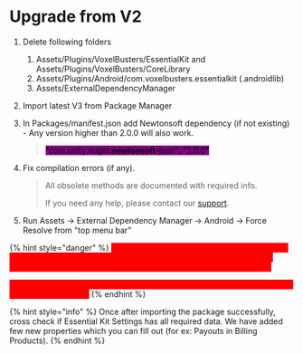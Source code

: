# Upgrade from V2

1. Delete following folders
   1. Assets/Plugins/VoxelBusters/EssentialKit and Assets/Plugins/VoxelBusters/CoreLibrary
   2. Assets/Plugins/Android/com.voxelbusters.essentialkit (.androidlib)
   3. Assets/ExternalDependencyManager
2. Import latest V3 from Package Manager
3.  In Packages/manifest.json add Newtonsoft dependency (if not existing) - Any version higher than 2.0.0 will also work.

    > <mark style="background-color:purple;">"com.unity.nuget.</mark><mark style="background-color:purple;">**newtonsoft**</mark><mark style="background-color:purple;">-json": "2.0.0"</mark>
4.  Fix compilation errors (if any).&#x20;

    > All obsolete methods are documented with required info.&#x20;
    >
    > If you need any help, please contact our [support](https://link.voxelbusters.com/essential-kit-support).
5. Run Assets -> External Dependency Manager -> Android -> Force Resolve from "top menu bar"



{% hint style="danger" %}
<mark style="color:red;background-color:red;">\[Game Services] If you are using LocalPlayer.Id to identify your account, make sure you handle it carefully as it returns gameScopeId instead of old Id(teamScopeId ≥ 2.7.3, legacyId < 2.7.3).</mark>&#x20;



<mark style="color:red;background-color:red;">If you want to still use old id, please use legacyId or teamScopeId as per the version you are from.</mark>
{% endhint %}

{% hint style="info" %}
Once after importing the package successfully, cross check if Essential Kit Settings has all required data. We have added few new properties which you can fill out (for ex: Payouts in Billing Products).
{% endhint %}

